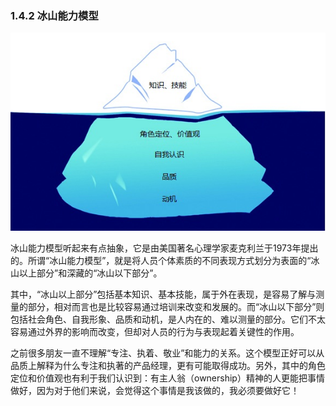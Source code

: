 ### 1.4.2 冰山能力模型

![](images/image01908_jpeg)

冰山能力模型听起来有点抽象，它是由美国著名心理学家麦克利兰于1973年提出的。所谓“冰山能力模型”，就是将人员个体素质的不同表现方式划分为表面的“冰山以上部分”和深藏的“冰山以下部分”。

其中，“冰山以上部分”包括基本知识、基本技能，属于外在表现，是容易了解与测量的部分，相对而言也是比较容易通过培训来改变和发展的。而“冰山以下部分”则包括社会角色、自我形象、品质和动机，是人内在的、难以测量的部分。它们不太容易通过外界的影响而改变，但却对人员的行为与表现起着关键性的作用。

之前很多朋友一直不理解“专注、执着、敬业”和能力的关系。这个模型正好可以从品质上解释为什么专注和执著的产品经理，更有可能取得成功。另外，其中的角色定位和价值观也有利于我们认识到：有主人翁（ownership）精神的人更能把事情做好，因为对于他们来说，会觉得这个事情是我该做的，我必须要做好它！
